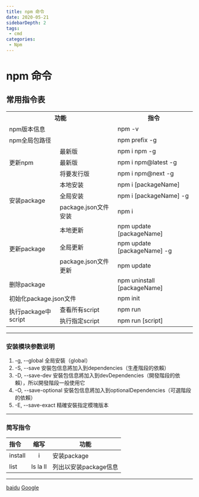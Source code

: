 ```yaml
---
title: npm 命令
date: 2020-05-21
sidebarDepth: 2
tags:
 - cmd
categories:
 - Npm
---
```


# npm 命令

## 常用指令表
<table>
<tr>
<th colspan="2">功能</th>
<th>指令</th>
</tr>
<tr>
<td colspan="2">npm版本信息</td>
<td>npm -v</td>
</tr>
<tr>
<td colspan="2">npm全局包路径</td>
<td>npm prefix -g</td>
</tr>
<tr>
<td rowspan="3">更新npm</td>
<td>最新版</td>
<td>npm i npm -g</td>
</tr>
<tr>
<td>最新版</td>
<td>npm i npm@latest -g</td>
</tr>
<tr>
<td>将要发行版</td>
<td>npm i npm@next -g</td>
</tr>
<tr>
<td rowspan="3">安装package</td>
<td>本地安装</td>
<td>npm i [packageName]</td>
</tr>
<tr>
<td>全局安装</td>
<td>npm i [packageName] -g</td>
</tr>
<tr>
<td>package.json文件安装</td>
<td>npm i</td>
</tr>
<tr>
<td rowspan="3">更新package</td>
<td>本地更新</td>
<td>npm update [packageName]</td>
</tr>
<tr>
<td>全局更新</td>
<td>npm update [packageName] -g</td>
</tr>
<tr>
<td>package.json文件更新</td>
<td>npm update</td>
</tr>
<tr>
<td colspan="2">删除package</td>
<td>npm uninstall [packageName]</td>
</tr>
<tr>
<td colspan="2">初始化package.json文件</td>
<td>npm init</td>
</tr>
<tr>
<td rowspan="2">执行package中script</td>
<td>查看所有script</td>
<td>npm run</td>
</tr>
<tr>
<td>执行指定script</td>
<td>npm run [script]</td>
</tr>
</table>

------------
### 安装模块参数说明
1. -g, --global 全局安裝（global）
2. -S, --save 安裝包信息將加入到dependencies（生產階段的依賴）
3. -D, --save-dev 安裝包信息將加入到devDependencies（開發階段的依賴），所以開發階段一般使用它
4. -O, --save-optional 安裝包信息將加入到optionalDependencies（可選階段的依賴）
5. -E, --save-exact 精確安裝指定模塊版本
   
---------
### 简写指令

|指令|缩写|功能|
|:---|:---:|---|
|install|i|安装package|
|list|ls la ll|列出以安装package信息|
----------
[baidu]
[Google][id1]


[baidu]: http://www.baidu.com "百度一下"


[id1]: http://www.Google.com